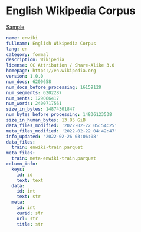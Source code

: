 # English Wikipedia Corpus
 
[Sample](../sample/enwiki.txt)
 
<!-- MARKDOWN-AUTO-DOCS:START (CODE:src=../../../ekorpkit/resources/corpora/enwiki.yaml) -->
<!-- The below code snippet is automatically added from ../../../ekorpkit/resources/corpora/enwiki.yaml -->
```yaml
name: enwiki
fullname: English Wikipedia Corpus
lang: en
category: formal
description: Wikipedia
license: CC Attribution / Share-Alike 3.0
homepage: https://en.wikipedia.org
version: 1.0.0
num_docs: 6200658
num_docs_before_processing: 16159128
num_segments: 6202287
num_sents: 129066417
num_words: 2400717561
size_in_bytes: 14874301847
num_bytes_before_processing: 14836123538
size_in_human_bytes: 13.85 GiB
data_files_modified: '2022-02-22 05:54:25'
meta_files_modified: '2022-02-22 04:42:47'
info_updated: '2022-02-26 03:06:08'
data_files:
  train: enwiki-train.parquet
meta_files:
  train: meta-enwiki-train.parquet
column_info:
  keys:
    id: id
    text: text
  data:
    id: int
    text: str
  meta:
    id: int
    curid: str
    url: str
    title: str
```
<!-- MARKDOWN-AUTO-DOCS:END -->
